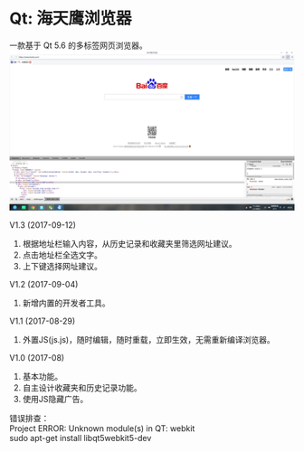# Qt: 海天鹰浏览器
一款基于 Qt 5.6 的多标签网页浏览器。  
![alt](preview.jpg)  

<p>V1.3 (2017-09-12)</p><ol><li>根据地址栏输入内容，从历史记录和收藏夹里筛选网址建议。</li><li>点击地址栏全选文字。</li><li>上下键选择网址建议。</li></ol>
<p>V1.2 (2017-09-04)</p><ol><li>新增内置的开发者工具。</li></ol>
<p>V1.1 (2017-08-29)</p><ol><li>外置JS(js.js)，随时编辑，随时重载，立即生效，无需重新编译浏览器。</li></ol>
<p>V1.0 (2017-08)</p><ol><li>基本功能。</li><li>自主设计收藏夹和历史记录功能。</li><li>使用JS隐藏广告。</li></ol>

错误排查：  
Project ERROR: Unknown module(s) in QT: webkit  
sudo apt-get install libqt5webkit5-dev  